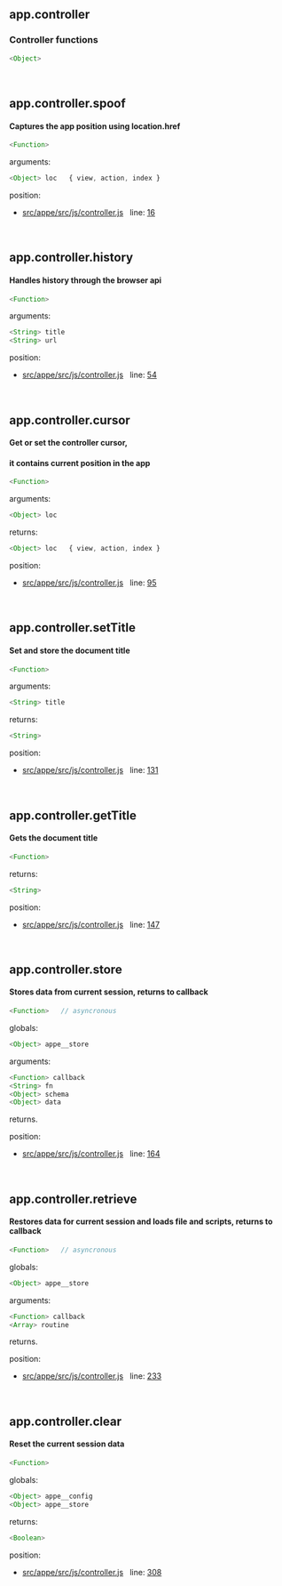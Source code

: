 

## app.controller


### Controller functions


```js
<Object>
```



 


## app.controller.spoof


#### Captures the app position using location.href


```js
<Function>
```

arguments: 
```js
<Object> loc   { view, action, index }
```

position: 
- [src/appe/src/js/controller.js](https://github.com/loltgt/appe/blob/master/src/appe/src/js/controller.js)   line: [16](https://github.com/loltgt/appe/blob/master/src/appe/src/js/controller.js#L16)


 


## app.controller.history


#### Handles history through the browser api


```js
<Function>
```

arguments: 
```js
<String> title
<String> url
```

position: 
- [src/appe/src/js/controller.js](https://github.com/loltgt/appe/blob/master/src/appe/src/js/controller.js)   line: [54](https://github.com/loltgt/appe/blob/master/src/appe/src/js/controller.js#L54)


 


## app.controller.cursor


#### Get or set the controller cursor,
#### it contains current position in the app


```js
<Function>
```

arguments: 
```js
<Object> loc
```

returns: 
```js
<Object> loc   { view, action, index }
```

position: 
- [src/appe/src/js/controller.js](https://github.com/loltgt/appe/blob/master/src/appe/src/js/controller.js)   line: [95](https://github.com/loltgt/appe/blob/master/src/appe/src/js/controller.js#L95)


 


## app.controller.setTitle


#### Set and store the document title


```js
<Function>
```

arguments: 
```js
<String> title
```

returns: 
```js
<String>
```

position: 
- [src/appe/src/js/controller.js](https://github.com/loltgt/appe/blob/master/src/appe/src/js/controller.js)   line: [131](https://github.com/loltgt/appe/blob/master/src/appe/src/js/controller.js#L131)


 


## app.controller.getTitle


#### Gets the document title


```js
<Function>
```

returns: 
```js
<String>
```

position: 
- [src/appe/src/js/controller.js](https://github.com/loltgt/appe/blob/master/src/appe/src/js/controller.js)   line: [147](https://github.com/loltgt/appe/blob/master/src/appe/src/js/controller.js#L147)


 


## app.controller.store


#### Stores data from current session, returns to callback


```js
<Function>   // asyncronous
```

globals: 
```js
<Object> appe__store
```

arguments: 
```js
<Function> callback
<String> fn
<Object> schema
<Object> data
```

returns.

position: 
- [src/appe/src/js/controller.js](https://github.com/loltgt/appe/blob/master/src/appe/src/js/controller.js)   line: [164](https://github.com/loltgt/appe/blob/master/src/appe/src/js/controller.js#L164)


 


## app.controller.retrieve


#### Restores data for current session and loads file and scripts, returns to callback


```js
<Function>   // asyncronous
```

globals: 
```js
<Object> appe__store
```

arguments: 
```js
<Function> callback
<Array> routine
```

returns.

position: 
- [src/appe/src/js/controller.js](https://github.com/loltgt/appe/blob/master/src/appe/src/js/controller.js)   line: [233](https://github.com/loltgt/appe/blob/master/src/appe/src/js/controller.js#L233)


 


## app.controller.clear


#### Reset the current session data


```js
<Function>
```

globals: 
```js
<Object> appe__config
<Object> appe__store
```

returns: 
```js
<Boolean>
```

position: 
- [src/appe/src/js/controller.js](https://github.com/loltgt/appe/blob/master/src/appe/src/js/controller.js)   line: [308](https://github.com/loltgt/appe/blob/master/src/appe/src/js/controller.js#L308)


 


